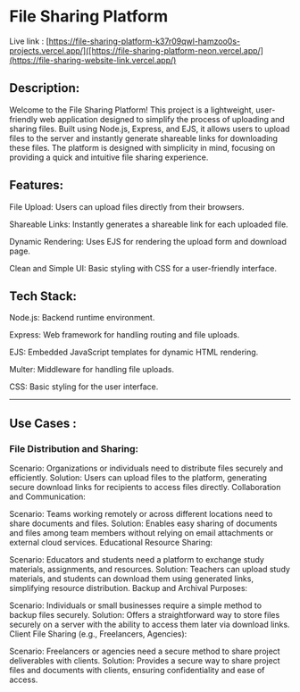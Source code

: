 # File Sharing Platform
Live link :  [https://file-sharing-platform-k37r09qwl-hamzoo0s-projects.vercel.app/]([https://file-sharing-platform-neon.vercel.app/](https://file-sharing-website-link.vercel.app/)
## Description:
Welcome to the File Sharing Platform! This project is a lightweight, user-friendly web application designed to simplify the process of uploading and sharing files. Built using Node.js, Express, and EJS, it allows users to upload files to the server and instantly generate shareable links for downloading these files. The platform is designed with simplicity in mind, focusing on providing a quick and intuitive file sharing experience.



## Features:
File Upload: Users can upload files directly from their browsers.

Shareable Links: Instantly generates a shareable link for each uploaded file.

Dynamic Rendering: Uses EJS for rendering the upload form and download page.

Clean and Simple UI: Basic styling with CSS for a user-friendly interface.



## Tech Stack:
Node.js: Backend runtime environment.

Express: Web framework for handling routing and file uploads.

EJS: Embedded JavaScript templates for dynamic HTML rendering.

Multer: Middleware for handling file uploads.

CSS: Basic styling for the user interface.

---

## Use Cases : 
### File Distribution and Sharing:

Scenario: Organizations or individuals need to distribute files securely and efficiently.
Solution: Users can upload files to the platform, generating secure download links for recipients to access files directly.
Collaboration and Communication:

Scenario: Teams working remotely or across different locations need to share documents and files.
Solution: Enables easy sharing of documents and files among team members without relying on email attachments or external cloud services.
Educational Resource Sharing:

Scenario: Educators and students need a platform to exchange study materials, assignments, and resources.
Solution: Teachers can upload study materials, and students can download them using generated links, simplifying resource distribution.
Backup and Archival Purposes:

Scenario: Individuals or small businesses require a simple method to backup files securely.
Solution: Offers a straightforward way to store files securely on a server with the ability to access them later via download links.
Client File Sharing (e.g., Freelancers, Agencies):

Scenario: Freelancers or agencies need a secure method to share project deliverables with clients.
Solution: Provides a secure way to share project files and documents with clients, ensuring confidentiality and ease of access.
